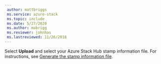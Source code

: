 ```yaml
---
 author: mattbriggs
 ms.service: azure-stack
 ms.topic: include
 ms.date: 5/27/2020
 ms.author: mabrigg
 ms.reviewer: johnhas
 ms.lastreviewed: 11/26/2018
---
```


Select **Upload** and select your Azure Stack Hub stamp information file. For instructions, see [Generate the stamp information file](../azure-stack-vaas-parameters.md#generate-the-stamp-information-file).